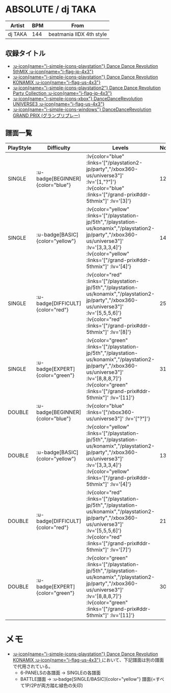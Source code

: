 # ABSOLUTE / dj TAKA

|Artist|BPM|From|
|------|---|----|
|dj TAKA|144|beatmania IIDX 4th style|

## 収録タイトル

- [ :u-icon{name="i-simple-icons-playstation"} Dance Dance Revolution 5thMIX :u-icon{name="i-flag-jp-4x3"} ](/playstation-jp/5th)
- [ :u-icon{name="i-simple-icons-playstation"} Dance Dance Revolution KONAMIX :u-icon{name="i-flag-us-4x3"} ](/playstation-us/konamix)
- [ :u-icon{name="i-simple-icons-playstation2"} Dance Dance Revolution Party Collection :u-icon{name="i-flag-jp-4x3"} ](/playstation2-jp/party)
- [ :u-icon{name="i-simple-icons-xbox"} DanceDanceRevolution UNIVERSE3 :u-icon{name="i-flag-us-4x3"} ](/xbox360-us/universe3)
- [ :u-icon{name="i-simple-icons-windows"} DanceDanceRevolution GRAND PRIX (グランプリプレー)](/grand-prix#ddr-5thmix)

## 譜面一覧

|PlayStyle|Difficulty|Levels|Notes|Movie|
|---------|----------|------|-----|-----|
|SINGLE| :u-badge[BEGINNER]{color="blue"} | :lv{color="blue" :links='["/playstation2-jp/party","/xbox360-us/universe3"]' :lv='[1,"?"]'}  :lv{color="blue" :links='["/grand-prix#ddr-5thmix"]' :lv='[3]'} |123/0||
|SINGLE| :u-badge[BASIC]{color="yellow"} | :lv{color="yellow" :links='["/playstation-jp/5th","/playstation-us/konamix","/playstation2-jp/party","/xbox360-us/universe3"]' :lv='[3,3,3,4]'}  :lv{color="yellow" :links='["/grand-prix#ddr-5thmix"]' :lv='[4]'} |142/0||
|SINGLE| :u-badge[DIFFICULT]{color="red"} | :lv{color="red" :links='["/playstation-jp/5th","/playstation-us/konamix","/playstation2-jp/party","/xbox360-us/universe3"]' :lv='[5,5,5,6]'}  :lv{color="red" :links='["/grand-prix#ddr-5thmix"]' :lv='[8]'} |252/0||
|SINGLE| :u-badge[EXPERT]{color="green"} | :lv{color="green" :links='["/playstation-jp/5th","/playstation-us/konamix","/playstation2-jp/party","/xbox360-us/universe3"]' :lv='[8,8,8,7]'}  :lv{color="green" :links='["/grand-prix#ddr-5thmix"]' :lv='[11]'} |311/0||
|DOUBLE| :u-badge[BEGINNER]{color="blue"} | :lv{color="blue" :links='["/xbox360-us/universe3"]' :lv='["?"]'} |||
|DOUBLE| :u-badge[BASIC]{color="yellow"} | :lv{color="yellow" :links='["/playstation-jp/5th","/playstation-us/konamix","/playstation2-jp/party","/xbox360-us/universe3"]' :lv='[3,3,3,4]'}  :lv{color="yellow" :links='["/grand-prix#ddr-5thmix"]' :lv='[4]'} |135/0||
|DOUBLE| :u-badge[DIFFICULT]{color="red"} | :lv{color="red" :links='["/playstation-jp/5th","/playstation-us/konamix","/playstation2-jp/party","/xbox360-us/universe3"]' :lv='[5,5,5,6]'}  :lv{color="red" :links='["/grand-prix#ddr-5thmix"]' :lv='[7]'} |215/0||
|DOUBLE| :u-badge[EXPERT]{color="green"} | :lv{color="green" :links='["/playstation-jp/5th","/playstation-us/konamix","/playstation2-jp/party","/xbox360-us/universe3"]' :lv='[8,8,8,7]'}  :lv{color="green" :links='["/grand-prix#ddr-5thmix"]' :lv='[11]'} |303/0||

# メモ

- [ :u-icon{name="i-simple-icons-playstation"} Dance Dance Revolution KONAMIX :u-icon{name="i-flag-us-4x3"} ](/playstation-us/konamix)において、下記譜面は別の譜面で代用されている。
  - 6-PANELSの各譜面 → SINGLEの各譜面
  - BATTLE譜面 → :u-badge[SINGLE/BASIC]{color="yellow"} 譜面(=すべて1P/2Pが両方踏む緑色の矢印)
